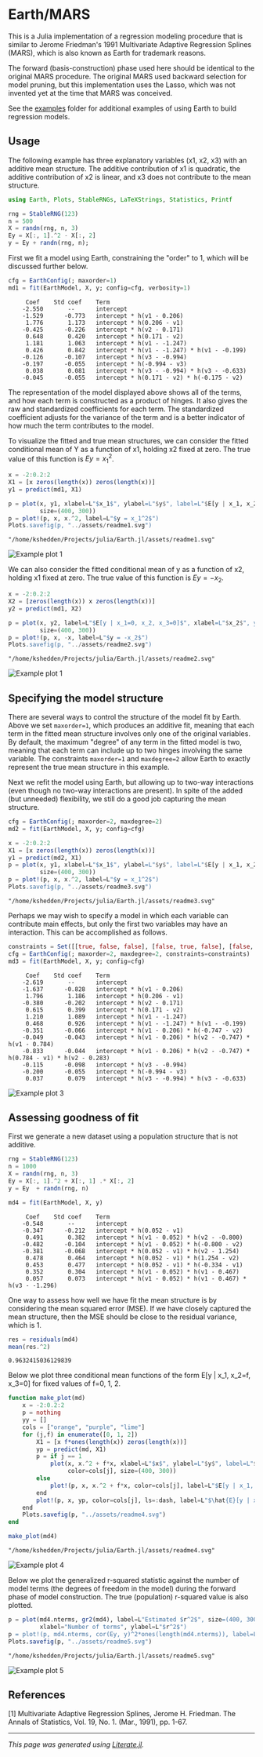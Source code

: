 # Earth/MARS

This is a Julia implementation of a regression modeling procedure
that is similar to Jerome Friedman's 1991 Multivariate Adaptive
Regression Splines (MARS), which is also known as Earth for
trademark reasons.

The forward (basis-construction) phase used here should be identical
to the original MARS procedure.  The original MARS used backward
selection for model pruning, but this implementation uses the Lasso,
which was not invented yet at the time that MARS was conceived.

See the [examples](examples) folder for additional examples of using
Earth to build regression models.

## Usage

The following example has three explanatory variables (x1, x2, x3)
with an additive mean structure.  The additive contribution of x1 is
quadratic, the additive contribution of x2 is linear, and x3 does
not contribute to the mean structure.

````julia
using Earth, Plots, StableRNGs, LaTeXStrings, Statistics, Printf

rng = StableRNG(123)
n = 500
X = randn(rng, n, 3)
Ey = X[:, 1].^2 - X[:, 2]
y = Ey + randn(rng, n);
````

First we fit a model using Earth, constraining the "order" to 1,
which will be discussed further below.

````julia
cfg = EarthConfig(; maxorder=1)
md1 = fit(EarthModel, X, y; config=cfg, verbosity=1)
````

````
     Coef    Std coef    Term
    -2.550       --      intercept
    -1.529      -0.773   intercept * h(v1 - 0.206)
     1.776       1.173   intercept * h(0.206 - v1)
    -0.425      -0.226   intercept * h(v2 - 0.171)
     0.648       0.420   intercept * h(0.171 - v2)
     1.181       1.063   intercept * h(v1 - -1.247)
     0.426       0.842   intercept * h(v1 - -1.247) * h(v1 - -0.199)
    -0.126      -0.107   intercept * h(v3 - -0.994)
    -0.197      -0.055   intercept * h(-0.994 - v3)
     0.038       0.081   intercept * h(v3 - -0.994) * h(v3 - -0.633)
    -0.045      -0.055   intercept * h(0.171 - v2) * h(-0.175 - v2)

````

The representation of the model displayed above shows all of the
terms, and how each term is constructed as a product of hinges.  It
also gives the raw and standardized coefficients for each term.  The
standardized coefficient adjusts for the variance of the term and is
a better indicator of how much the term contributes to the model.

To visualize the fitted and true mean structures, we can consider
the fitted conditional mean of Y as a function of x1, holding x2
fixed at zero.  The true value of this function is $Ey = x_1^2$.

````julia
x = -2:0.2:2
X1 = [x zeros(length(x)) zeros(length(x))]
y1 = predict(md1, X1)

p = plot(x, y1, xlabel=L"$x_1$", ylabel=L"$y$", label=L"$E[y | x_1, x_2=0]$",
         size=(400, 300))
p = plot!(p, x, x.^2, label=L"$y = x_1^2$")
Plots.savefig(p, "../assets/readme1.svg")
````

````
"/home/kshedden/Projects/julia/Earth.jl/assets/readme1.svg"
````

![Example plot 1](assets/readme1.svg)

We can also consider the fitted conditional mean of y as a function
of x2, holding x1 fixed at zero.  The true value of this function is
$Ey = -x_2$.

````julia
x = -2:0.2:2
X2 = [zeros(length(x)) x zeros(length(x))]
y2 = predict(md1, X2)

p = plot(x, y2, label=L"$E[y | x_1=0, x_2, x_3=0]$", xlabel=L"$x_2$", ylabel=L"$y$",
         size=(400, 300))
p = plot!(p, x, -x, label=L"$y = -x_2$")
Plots.savefig(p, "../assets/readme2.svg")
````

````
"/home/kshedden/Projects/julia/Earth.jl/assets/readme2.svg"
````

![Example plot 1](assets/readme2.svg)

## Specifying the model structure

There are several ways to control the structure of the model fit by
Earth.  Above we set `maxorder=1`, which produces an additive fit,
meaning that each term in the fitted mean structure involves only
one of the original variables.  By default, the maximum "degree" of
any term in the fitted model is two, meaning that each term can
include up to two hinges involving the same variable.  The
constraints `maxorder=1` and `maxdegree=2` allow Earth to exactly
represent the true mean structure in this example.

Next we refit the model using Earth, but allowing up to two-way
interactions (even though no two-way interactions are present).  In
spite of the added (but unneeded) flexibility, we still do a good
job capturing the mean structure.

````julia
cfg = EarthConfig(; maxorder=2, maxdegree=2)
md2 = fit(EarthModel, X, y; config=cfg)

x = -2:0.2:2
X1 = [x zeros(length(x)) zeros(length(x))]
y1 = predict(md2, X1)
p = plot(x, y1, xlabel=L"$x_1$", ylabel=L"$y$", label=L"$E[y | x_1, x_2=0, x_3=0]$",
         size=(400, 300))
p = plot!(p, x, x.^2, label=L"$y = x_1^2$")
Plots.savefig(p, "../assets/readme3.svg")
````

````
"/home/kshedden/Projects/julia/Earth.jl/assets/readme3.svg"
````

Perhaps we may wish to specify a model in which each variable can
contribute main effects, but only the first two variables may have
an interaction.  This can be accomplished as follows.

````julia
constraints = Set([[true, false, false], [false, true, false], [false, false, true], [true, true, false]])
cfg = EarthConfig(; maxorder=2, maxdegree=2, constraints=constraints)
md3 = fit(EarthModel, X, y; config=cfg)
````

````
     Coef    Std coef    Term
    -2.619       --      intercept
    -1.637      -0.828   intercept * h(v1 - 0.206)
     1.796       1.186   intercept * h(0.206 - v1)
    -0.380      -0.202   intercept * h(v2 - 0.171)
     0.615       0.399   intercept * h(0.171 - v2)
     1.210       1.089   intercept * h(v1 - -1.247)
     0.468       0.926   intercept * h(v1 - -1.247) * h(v1 - -0.199)
    -0.351      -0.066   intercept * h(v1 - 0.206) * h(-0.747 - v2)
    -0.049      -0.043   intercept * h(v1 - 0.206) * h(v2 - -0.747) * h(v1 - 0.784)
    -0.833      -0.044   intercept * h(v1 - 0.206) * h(v2 - -0.747) * h(0.784 - v1) * h(v2 - 0.283)
    -0.115      -0.098   intercept * h(v3 - -0.994)
    -0.200      -0.055   intercept * h(-0.994 - v3)
     0.037       0.079   intercept * h(v3 - -0.994) * h(v3 - -0.633)

````

![Example plot 3](assets/readme3.svg)

## Assessing goodness of fit

First we generate a new dataset using a population structure that is
not additive.

````julia
rng = StableRNG(123)
n = 1000
X = randn(rng, n, 3)
Ey = X[:, 1].^2 + X[:, 1] .* X[:, 2]
y = Ey  + randn(rng, n)

md4 = fit(EarthModel, X, y)
````

````
     Coef    Std coef    Term
    -0.548       --      intercept
    -0.347      -0.212   intercept * h(0.052 - v1)
     0.491       0.382   intercept * h(v1 - 0.052) * h(v2 - -0.800)
    -0.482      -0.104   intercept * h(v1 - 0.052) * h(-0.800 - v2)
    -0.381      -0.068   intercept * h(0.052 - v1) * h(v2 - 1.254)
     0.478       0.464   intercept * h(0.052 - v1) * h(1.254 - v2)
     0.453       0.477   intercept * h(0.052 - v1) * h(-0.334 - v1)
     0.352       0.304   intercept * h(v1 - 0.052) * h(v1 - 0.467)
     0.057       0.073   intercept * h(v1 - 0.052) * h(v1 - 0.467) * h(v3 - -1.296)

````

One way to assess how well we have fit the mean structure is by
considering the mean squared error (MSE). If we have closely
captured the mean structure, then the MSE should be close to the
residual variance, which is 1.

````julia
res = residuals(md4)
mean(res.^2)
````

````
0.9632415036129839
````

Below we plot three conditional mean functions of the form E[y |
x_1, x_2=f, x_3=0] for fixed values of f=0, 1, 2.

````julia
function make_plot(md)
    x = -2:0.2:2
    p = nothing
    yy = []
    cols = ["orange", "purple", "lime"]
    for (j,f) in enumerate([0, 1, 2])
        X1 = [x f*ones(length(x)) zeros(length(x))]
        yp = predict(md, X1)
        p = if j == 1
            plot(x, x.^2 + f*x, xlabel=L"$x$", ylabel=L"$y$", label=L"$E[y | x_1, x_2=%$f]$",
                 color=cols[j], size=(400, 300))
        else
            plot!(p, x, x.^2 + f*x, color=cols[j], label=L"$E[y | x_1, x_2=%$f]$")
        end
        plot!(p, x, yp, color=cols[j], ls=:dash, label=L"$\hat{E}[y | x_1, x_2=%$f]$")
    end
    Plots.savefig(p, "../assets/readme4.svg")
end

make_plot(md4)
````

````
"/home/kshedden/Projects/julia/Earth.jl/assets/readme4.svg"
````

![Example plot 4](assets/readme4.svg)

Below we plot the generalized r-squared statistic against the number
of model terms (the degrees of freedom in the model) during the
forward phase of model construction.  The true (population)
r-squared value is also plotted.

````julia
p = plot(md4.nterms, gr2(md4), label=L"Estimated $r^2$", size=(400, 300),
         xlabel="Number of terms", ylabel=L"$r^2$")
p = plot!(p, md4.nterms, cor(Ey, y)^2*ones(length(md4.nterms)), label=L"True $r^2$")
Plots.savefig(p, "../assets/readme5.svg")
````

````
"/home/kshedden/Projects/julia/Earth.jl/assets/readme5.svg"
````

![Example plot 5](assets/readme5.svg)

## References

[1] Multivariate Adaptive Regression Splines, Jerome H. Friedman.
The Annals of Statistics, Vol. 19, No. 1. (Mar., 1991), pp. 1-67.

---

*This page was generated using [Literate.jl](https://github.com/fredrikekre/Literate.jl).*

